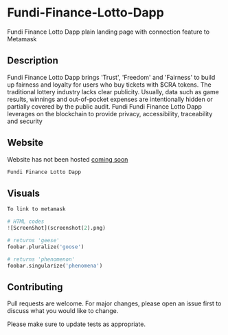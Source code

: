 # Fundi-Finance-Lotto-Dapp
Fundi Finance Lotto Dapp plain landing page with connection feature to Metamask

## Description
Fundi Finance Lotto Dapp brings 'Trust', 'Freedom' and 'Fairness' to build up fairness and loyalty for users who buy tickets with $CRA tokens. The traditional lottery industry lacks clear publicity. Usually, data such as game results, winnings and out-of-pocket expenses are intentionally hidden or partially covered by the public audit. Fundi Fundi Finance Lotto Dapp leverages on the blockchain to provide privacy, accessibility, traceability and security

## Website

Website has not been hosted [coming soon]()

```bash
Fundi Finance Lotto Dapp
```

## Visuals

```python
To link to metamask

# HTML codes
![ScreenShot](screenshot(2).png)

# returns 'geese'
foobar.pluralize('goose')

# returns 'phenomenon'
foobar.singularize('phenomena')
```

## Contributing
Pull requests are welcome. For major changes, please open an issue first to discuss what you would like to change.

Please make sure to update tests as appropriate.
